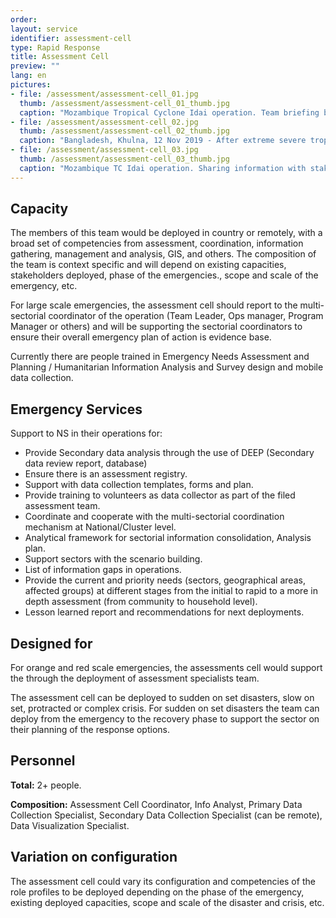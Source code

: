 ```yaml
---
order: 
layout: service
identifier: assessment-cell
type: Rapid Response
title: Assessment Cell
preview: ""
lang: en
pictures:
- file: /assessment/assessment-cell_01.jpg
  thumb: /assessment/assessment-cell_01_thumb.jpg
  caption: "Mozambique Tropical Cyclone Idai operation. Team briefing before aerial assessment."
- file: /assessment/assessment-cell_02.jpg
  thumb: /assessment/assessment-cell_02_thumb.jpg
  caption: "Bangladesh, Khulna, 12 Nov 2019 - After extreme severe tropical cyclonic storm 'Bulbul', Bangladesh Red Crescent Society and its Movement partners including the IFRC conducting rapid needs assessment."
- file: /assessment/assessment-cell_03.jpg
  thumb: /assessment/assessment-cell_03_thumb.jpg
  caption: "Mozambique TC Idai operation. Sharing information with stakeholders."
---
```


## Capacity

The members of this team would be deployed in country or remotely, with a broad set of competencies from assessment, coordination, information gathering, management and analysis, GIS, and others. The composition of the team is context specific and will depend on existing capacities, stakeholders deployed, phase of the emergencies., scope and scale of the emergency, etc.

For large scale emergencies, the assessment cell should report to the multi-sectorial coordinator of the operation (Team Leader, Ops manager, Program Manager or others) and will be supporting the sectorial coordinators to ensure their overall emergency plan of action is evidence base.

Currently there are people trained in Emergency Needs Assessment and Planning / Humanitarian Information Analysis and Survey design and mobile data collection.

## Emergency Services

Support to NS in their operations for:

- Provide Secondary data analysis through the use of DEEP (Secondary data review report, database)
- Ensure there is an assessment registry.
- Support with data collection templates, forms and plan.
- Provide training to volunteers as data collector as part of the filed assessment team.
- Coordinate and cooperate with the multi-sectorial coordination mechanism at National/Cluster level.
- Analytical framework for sectorial information consolidation, Analysis plan.
- Support sectors with the scenario building.
- List of information gaps in operations.
- Provide the current and priority needs (sectors, geographical areas, affected groups) at different stages from the initial to rapid to a more in depth assessment (from community to household level). 
- Lesson learned report and recommendations for next deployments.

## Designed for

For orange and red scale emergencies, the assessments cell would support the through the deployment of assessment specialists team.

The assessment cell can be deployed to sudden on set disasters, slow on set, protracted or complex crisis. For sudden on set disasters the team can deploy from the emergency to the recovery phase to support the sector on their planning of the response options.

## Personnel

**Total:** 2+ people.

**Composition:** Assessment Cell Coordinator, Info Analyst, Primary Data Collection Specialist, Secondary Data Collection Specialist (can be remote), Data Visualization Specialist.

## Variation on configuration

The assessment cell could vary its configuration and competencies of the role profiles to be deployed depending on the phase of the emergency, existing deployed capacities, scope and scale of the disaster and crisis, etc. 
